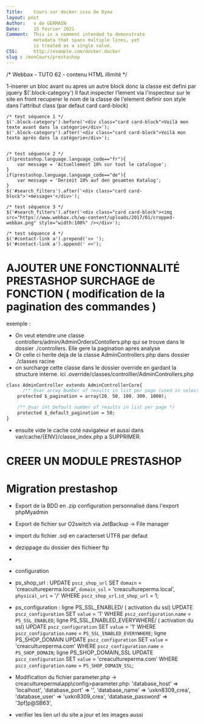 ```yaml
---
Title:    Cours sur docker issu de Dyma
layout: post 
Author:   v de GERMAIN  
Date:     15 fevrier 2021 
Comment:  This is a comment intended to demonstrate  
          metadata that spans multiple lines, yet  
          is treated as a single value.  
CSS:      http://example.com/docker.docker
slug : /monCours/prestashop
---
```


/* Webbax - TUTO 62 - contenu HTML illimité */


1-inserer un bloc avant ou apres un autre block donc la classe est defini par jquery $('.block-category')
Il faut inspecter l'lement via l'inspecteur sur le site en front 
recuperer le nom de la classe de l'element
definir son style dans l'attribut class (par defaut  card card-block)
```JS
/* test séquence 1 */
$('.block-category').before('<div class="card card-block">Voilà mon texte avant dans la catégorie</div>');
$('.block-category').after('<div class="card card-block">Voilà mon texte après dans la catégorie</div>');
 

/* test séquence 2 */
if(prestashop.language.language_code=="fr"){
    var message = 'Actuellement 10% sur tout le catalogue';
}
if(prestashop.language.language_code=="de"){
    var message = 'Derzeit 10% auf den gesamten Katalog';
}
$('#search_filters').after('<div class="card card-block">'+message+'</div>');

/* test séquence 3 */
$('#search_filters').after('<div class="card card-block"><img src="https://www.webbax.ch/wp-content/uploads/2017/01/cropped-webbax.png" style="width:100%" /></div>');

/* test séquence 4 */
$('#contact-link a').prepend('>> ');
$('#contact-link a').append(' <<');

``` 

# AJOUTER UNE FONCTIONNALITÉ PRESTASHOP SURCHAGE de FONCTION ( modification de la pagination des commandes )
exemple :
- On veut etendre une classe controllers/admin/AdminOrdersContollers.php qui se trouve dans le dossier ./controllers. Elle gere la pagination apres analyse
-  Or celle ci herite deja de la classe AdminControllers.php dans dossier ./classes
 racine
- on surcharge cette classe dans le dossier override en gardant la structure interne. ici .override/classes/controlller/AdminControllers.php

```CSS 
class AdminController extends AdminControllerCore{
      /** @var array Number of results in list per page (used in select field) */
    protected $_pagination = array(20, 50, 100, 300, 1000);

    /** @var int Default number of results in list per page */
    protected $_default_pagination = 50;
}
``` 

- ensuite vide le cache coté navigateur et aussi dans var/cache/{ENV}/classe_index.php a SUPPRIMER.

# CREER UN MODULE PRESTASHOP


# Migration prestashop
- Export de la BDD en .zip configuration personnalisé dans l'export phpMyadmin
- Export de fichier sur O2switch via JetBackup -> File manager 
- import du fichier .sql en  caracterset UTF8 par defaut
- dezippage du dossier des fichieer ftp
- 
- configuration
- ps_shop_url : UPDATE `pscz_shop_url` SET `domain` = 'creacultureperma.local', `domain_ssl` = 'creacultureperma.local', `physical_uri` = '/'  WHERE `pscz_shop_url`.`id_shop_url` = 1;
- ps_configuration : ligne PS_SSL_ENABLED/ ( activation du ssl)
                        UPDATE `pscz_configuration` SET `value` = '1' WHERE `pscz_configuration`.`name` = `PS_SSL_ENABLED`;
                    ligne  	PS_SSL_ENABLED_EVERYWHERE/ ( activation du ssl)
                        UPDATE `pscz_configuration` SET `value` = '1' WHERE `pscz_configuration`.`name` = `PS_SSL_ENABLED_EVERYWHERE`;
                    ligne PS_SHOP_DOMAIN
                    UPDATE `pscz_configuration` SET `value` = 'creacultureperma.com' WHERE `pscz_configuration`.`name` = `PS_SHOP_DOMAIN`;
                    ligne PS_SHOP_DOMAIN_SSL
                    UPDATE `pscz_configuration` SET `value` = 'creacultureperma.com' WHERE `pscz_configuration`.`name` = `PS_SHOP_DOMAIN_SSL`;
                    
 - Modification du fichier parameter.php -> creacultureperma\app\config>parameter.php:
   'database_host' => 'localhost',
    'database_port' => '',
    'database_name' => 'uxkn8309_crea',
    'database_user' => 'uxkn8309_crea',
    'database_password' => '3pf]p@SB63',

- verifier les lien url du site a jour et les images aussi